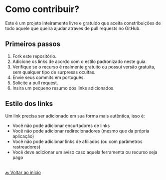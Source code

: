 # Como contribuir?
Este é um projeto inteiramente livre e gratuido que aceita constribuições de todo aquele que queira ajudar atraves de pull requests no GitHub.

## Primeiros passos
1. Fork este repositório.
2. Adicione os links de acordo com o estilo padronizado neste guia.
3. Verifique se o recurso é realmente gratuito ou possui versão gratuita, sem qualquer tipo de surpresas ocultas.
4. Envie seus commits em português.
5. Solicite a pull request.
6. Insira um pequeno resumo dos links adicionados.

## Estilo dos links

Um link precisa ser adicionado em sua forma mais autêntica, isso é:

- Você não pode adicionar encurtadores de links
- Você não pode adicionar redirecionadores (mesmo que da própria aplicação)
- Você não pode adicionar links de afiliados (ou com parâmetros rastreadores)
- Você deve adicionar um aviso caso aquela ferramenta ou recurso seja pago

<br>[🔙 Voltar ao início](../README.md)

